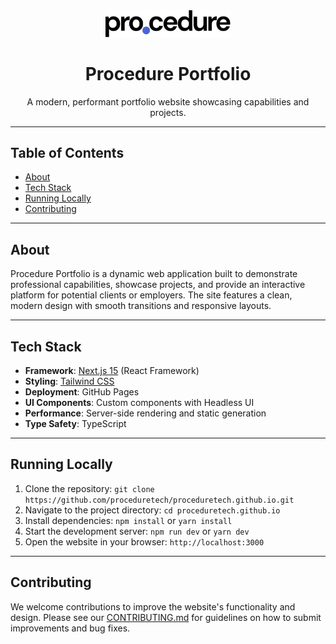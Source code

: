 <div align="center">
  <img src="public/assets/logo.svg" alt="Procedure Logo" width="200"/>
  <h1>Procedure Portfolio</h1>
  <p>A modern, performant portfolio website showcasing capabilities and projects.</p>
</div>

---

## Table of Contents

- [About](#about)
- [Tech Stack](#tech-stack)
- [Running Locally](#running-locally)
- [Contributing](#contributing)

---

## About

Procedure Portfolio is a dynamic web application built to demonstrate professional capabilities, showcase projects, and provide an interactive platform for potential clients or employers. The site features a clean, modern design with smooth transitions and responsive layouts.

---

## Tech Stack

- **Framework**: [Next.js 15](https://nextjs.org/) (React Framework)
- **Styling**: [Tailwind CSS](https://tailwindcss.com/)
- **Deployment**: GitHub Pages
- **UI Components**: Custom components with Headless UI
- **Performance**: Server-side rendering and static generation
- **Type Safety**: TypeScript

---

## Running Locally

1. Clone the repository: `git clone https://github.com/proceduretech/proceduretech.github.io.git`
2. Navigate to the project directory: `cd proceduretech.github.io`
3. Install dependencies: `npm install` or `yarn install`
4. Start the development server: `npm run dev` or `yarn dev`
5. Open the website in your browser: `http://localhost:3000`

---

## Contributing

We welcome contributions to improve the website's functionality and design. Please see our [CONTRIBUTING.md](CONTRIBUTING.md) for guidelines on how to submit improvements and bug fixes.
